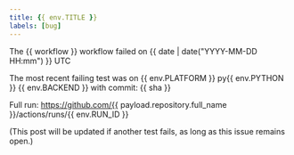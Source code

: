 ```yaml
---
title: {{ env.TITLE }}
labels: [bug]
---
```

The {{ workflow }} workflow failed on {{ date | date("YYYY-MM-DD HH:mm") }} UTC

The most recent failing test was on {{ env.PLATFORM }} py{{ env.PYTHON }} {{ env.BACKEND }}
with commit: {{ sha }}

Full run: https://github.com/{{ payload.repository.full_name }}/actions/runs/{{ env.RUN_ID }}

(This post will be updated if another test fails, as long as this issue remains open.)